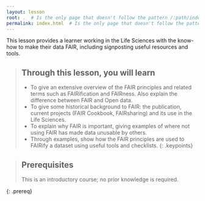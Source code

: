 ```yaml
---
layout: lesson
root: .  # Is the only page that doesn't follow the pattern /:path/index.html
permalink: index.html  # Is the only page that doesn't follow the pattern /:path/index.html
---
```


This lesson provides a learner working in the Life Sciences with the know-how to make their data FAIR, including signposting useful resources and tools.

> ## Through this lesson, you will learn
> - To give an extensive overview of the FAIR principles and related terms such as FAIRification and FAIRness.  Also explain the difference between FAIR and Open data.
> - To give some historical background to FAIR: the publication, current projects (FAIR Cookbook, FAIRsharing) and its use in the Life Sciences.
> - To explain why FAIR is important, giving examples of where not using FAIR has made data unusable by others.
> - Through examples, show how the FAIR principles are used to FAIRify a dataset using useful tools and checklists.
{: .keypoints}


> ## Prerequisites
> This is an introductory course; no prior knowledge is required.
>
{: .prereq}
